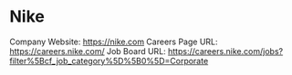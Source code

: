 # Nike

Company Website: https://nike.com
Careers Page URL: https://careers.nike.com/
Job Board URL: https://careers.nike.com/jobs?filter%5Bcf_job_category%5D%5B0%5D=Corporate